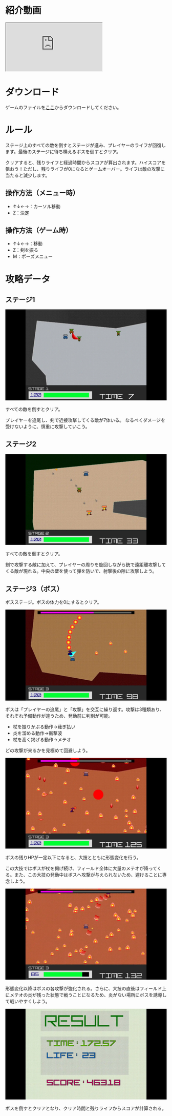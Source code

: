 # 紹介動画

<iframe src="https://www.youtube.com/embed/YzqFIVbV4-c" title="YouTube video player" allow="accelerometer; autoplay; clipboard-write; encrypted-media; gyroscope; picture-in-picture" allowFullScreen></iframe>

# ダウンロード

ゲームのファイルを[ここ](https://www.dropbox.com/sh/h23lhcyl0cwjlh5/AADIuiV0vj4hXrInV_j6YmOqa?dl=0)からダウンロードしてください。

# ルール

ステージ上のすべての敵を倒すとステージが進み、プレイヤーのライフが回復します。最後のステージに待ち構えるボスを倒すとクリア。

クリアすると、残りライフと経過時間からスコアが算出されます。ハイスコアを狙おう！ただし、残りライフが0になるとゲームオーバー。ライフは敵の攻撃に当たると減少します。

## 操作方法（メニュー時）

- ↑↓←→：カーソル移動
- Z：決定

## 操作方法（ゲーム時）

- ↑↓←→：移動
- Z：剣を振る
- M：ポーズメニュー

# 攻略データ

## ステージ1

![ステージ1](stage1.webp)

すべての敵を倒すとクリア。

プレイヤーを追尾し、剣で近接攻撃してくる敵が7体いる。 なるべくダメージを受けないように、慎重に攻撃していこう。

## ステージ2

![ステージ2](stage2.webp)

すべての敵を倒すとクリア。

剣で攻撃する敵に加えて、プレイヤーの周りを旋回しながら銃で遠距離攻撃してくる敵が現れる。中央の壁を使って弾を防いで、射撃後の隙に攻撃しよう。

## ステージ3（ボス）

ボスステージ。ボスの体力を0にするとクリア。

![ステージ3](stage3-1.webp)

ボスは「プレイヤーの追尾」と「攻撃」を交互に繰り返す。攻撃は3種類あり、それぞれ予備動作が違うため、発動前に判別が可能。

- 杖を振りかぶる動作→薙ぎ払い
- 炎を溜める動作→衝撃波
- 杖を高く掲げる動作→メテオ

どの攻撃が来るかを見極めて回避しよう。

![ステージ3 ボス覚醒後1](stage3-2.webp)

ボスの残りHPが一定以下になると、大技とともに形態変化を行う。

この大技ではボスが杖を掲げ続け、フィールド全体に大量のメテオが降ってくる。また、この大技の発動中はボスへ攻撃が与えられないため、避けることに専念しよう。

![ステージ3 ボス覚醒後2](stage3-3.webp)

形態変化以降はボスの各攻撃が強化される。さらに、大技の直後はフィールド上にメテオの炎が残った状態で戦うことになるため、炎がない場所にボスを誘導して戦いやすくしよう。

![リザルト](result.webp)

ボスを倒すとクリアとなり、クリア時間と残りライフからスコアが計算される。

